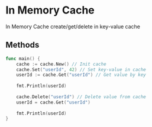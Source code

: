 In Memory Cache
================================

In Memory Cache create/get/delete in key-value cache

## Methods

```go
func main() {
    cache := cache.New() // Init cache
	cache.Set("userId", 42) // Set key-value in cache
    userId := cache.Get("userId") // Get value by key
    
    fmt.Println(userId)
    
    cache.Delete("userId") // Delete value from cache
    userId = cache.Get("userId")
    
    fmt.Println(userId)
}
```